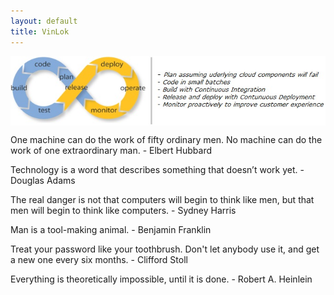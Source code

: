 ```yaml
---
layout: default
title: VinLok
---
```



<div style="width:100%;margin-left:auto;margin-right:auto">
    <img src="images/devops-inf-loop-with-text.jpg" style="width=100%;margin-left:auto;margin-right:auto;display: block">
</div>


<p class="mySlides w3-animate-fading blocktext" > One machine can do the work of fifty ordinary men. No machine can do the work of one extraordinary man. - Elbert Hubbard   </p>
<p class="mySlides w3-animate-fading blocktext" > Technology is a word that describes something that doesn’t work yet. - Douglas Adams  </p>
<p class="mySlides w3-animate-fading blocktext" > The real danger is not that computers will begin to think like men, but that men will begin to think like computers. - Sydney Harris  </p>
<p class="mySlides w3-animate-fading blocktext" > Man is a tool-making animal. - Benjamin Franklin </p>
<p class="mySlides w3-animate-fading blocktext" > Treat your password like your toothbrush. Don't let anybody use it, and get a new one every six months. - Clifford Stoll</p>
<p class="mySlides w3-animate-fading blocktext" > Everything is theoretically impossible, until it is done. - Robert A. Heinlein </p>

